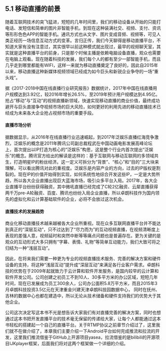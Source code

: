 ## 5.1 移动直播的前景

随着互联网技术的突飞猛进，短短的几年时间里，我们的移动设备从开始的只能打电话、发短信和简单的图片非智能手机，到现在这种装满社交、视频、支付、资讯等形形色色APP的智能手机。通讯方式也从文字、图片变成音频、视频等，可见人类正经历一场信息互动方式的变革。言归正传，我们今天聊得是移动直播平台，不知道大家有没有注意过，其实很早以前这种模式就出现过，最早的视频聊天室，其实就是这种直播平台的前身，只是那个时候主播是依赖电脑设备直播，观众也需要在电脑上观看。现在随着科技的发展，我们每个人的都有至少一部智能手机，而且几乎走到哪里都能有WIFI，这样一来就为移动直播奠定了良好的，因此自2015年以来，移动直播这种新媒体视频领域已经成为如今巨头和新锐企业争夺的一场“重头戏”。

据《2017-2018中国在线直播行业研究报告》数据统计，2017年中国在线直播用户规模达到3.92亿，较2016年增长26.5%，至2019年预计用户规模达到4.95亿。抢占“移动”与“互动”的视频直播新领域，快速实现移动直播的商业价值，最终成功避开与巨头直接争夺视频市场的巨大风险，如何更好的利用先进的移动直播技术已经成为未来各大企业抢占视频市场的重要手段。

#### 直播**市场分析**

据数据显示，从2016年在线直播行业迅速崛起，到2017年泛娱乐直播红海竞争激烈，泛娱乐的概念是2011年腾讯公司副总裁程武在中国动画电影发展高峰论坛上，首次提出以IP打造为核心的“泛娱乐”构思，这是整个行业内首次提出“泛娱乐”的概念。腾讯官方给出的解读是这样的：基于互联网与移动互联网的多领域共生，打造明星IP的粉丝经济。这一定义可拆分为“背景”、“核心”和“目的”三大块来理解，可以看出腾讯对此的重视度。泛娱乐是内容产业的方向，过去的IP版权是割裂的。现在IP的价值开始得到实现，如何系统性地综合开发这些IP，一定是大势所趋，所以各大企业直播出现巨大蓝海市场，吸引众多平台入局。2017年，各大企业直播平台纷纷获得融资，其中微吼直播已经完成了C轮2亿融资、云犀直播获得两千万pre-A轮融资、百度、腾讯也纷纷入局企业直播，所以卓朗科技作为国内领先的虚拟化和云计算基础软件的企业，必将不会放过这次机会。

#### **直播技术的发展趋势**

商业化移动直播技术越来越被各大企业所重视。现在众多互联网直播平台并不能达到真正的“深层互动”，只不过达到了“尽力而为”的互动视频直播，在视频清晰度上表现的差强人意，视频延时和突然中断等等痛点问题也是普遍存在。更为关键的是观众的互动形式大多只拥有“字幕、表情、礼物”等简单互动能力，我们大致可将之归结为一种“浅层互动”。

因此，在将来我们需要一种更为专业的视频直播技术服务、完善的解决方案和硬件设备的支持，将这种“浅层互动”提升成“深层互动”来满足各行业客户需求。卓朗科技的优势在于2009年起就致力于云计算和软件开发服务，是国内较早的云计算和软件开发公司。公司创建之初员工不到10人、30多平方米的办公区域，短短几年时间，现在已发展成为员工300余人，公司办公面积5.8万平方米，而且2015年3月卓朗科技投资3.5亿元在天津重金兴建天津卓朗科技园数据中心， 同时在抚州、吉林的数据中心也都在建造中，所以无论从技术储备和硬件支持我们的优势大于其他企业。

公司这次决定写这本书不光是想告诉大家我们有对直播完善的解决方案，同时也想通过这本书把开发直播平台的技术毫无保留的传递给大家，让每个人都能通过这本书轻松的搭建起一个自己的直播平台。关于RTMP协议之前章节介绍过了，这里我们就不在做介绍了，本章我们主要介绍一下Android平台如何完成推流和拉流的开发，这里我们推流借鉴于GitHub上开源项目yasea，拉流借鉴的是bilibili的开源项目IJKplayer框架，后面我们将对这两个框架做一个详细的介绍。

